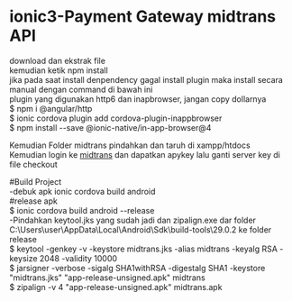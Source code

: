 # ionic3-Payment Gateway midtrans API

download dan ekstrak file<br />
kemudian ketik npm install<br />
jika pada saat install denpendency gagal install plugin maka install secara manual dengan command di bawah ini<br />
plugin yang digunakan http6 dan inapbrowser, jangan copy dollarnya<br />
$ npm i @angular/http<br />
$ ionic cordova plugin add cordova-plugin-inappbrowser<br />
$ npm install --save @ionic-native/in-app-browser@4<br />

Kemudian Folder midtrans pindahkan dan taruh di xampp/htdocs<br/>
Kemudian login ke <a href='https://midtrans.com/'>midtrans</a> dan dapatkan apykey lalu ganti server key di file checkout

#Build Project<br>
-debuk apk
ionic cordova build android<br>
#release apk<br>
$ ionic cordova build android --release<br>
-Pindahkan keytool.jks yang sudah jadi dan zipalign.exe dar folder C:\Users\user\AppData\Local\Android\Sdk\build-tools\29.0.2 ke folder release<br>
$ keytool -genkey -v -keystore midtrans.jks -alias midtrans -keyalg RSA -keysize 2048 -validity 10000<br>
$ jarsigner -verbose -sigalg SHA1withRSA -digestalg SHA1 -keystore "midtrans.jks" "app-release-unsigned.apk" midtrans<br>
$ zipalign -v 4 "app-release-unsigned.apk" midtrans.apk<br>

